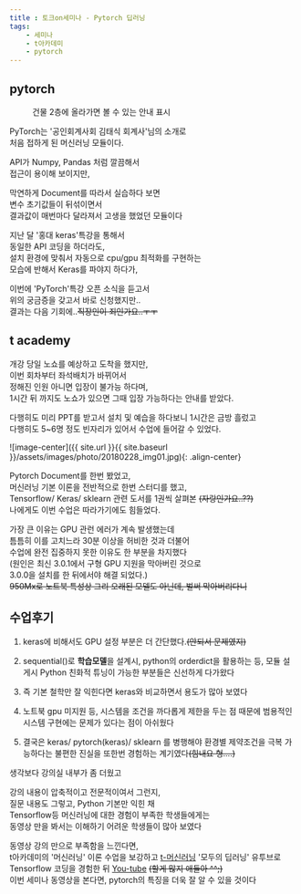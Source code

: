 ```yaml
---
title : 토크on세미나 - Pytorch 딥러닝
tags: 
    - 세미나
    - t아카데미
    - pytorch
---
```


## pytorch

<figure class="align-center">
  <img src="{{ site.url }}{{ site.baseurl }}/assets/images/photo/20180228_img03.jpg" alt="">
  <figcaption>건물 2층에 올라가면 볼 수 있는 안내 표시</figcaption>
</figure> 

PyTorch는 '공인회계사회 김태식 회계사'님의 소개로<br>
처음 접하게 된 머신러닝 모듈이다.<br>

API가 Numpy, Pandas 처럼 깔끔해서 <br>
접근이 용이해 보이지만,<br>

막연하게 Document를 따라서 실습하다 보면 <br>
변수 초기값들이 뒤섞이면서 <br>
결과값이 매번마다 달라져서 고생을 했었던 모듈이다

지난 달 '홍대 keras'특강을 통해서<br> 
동일한 API 코딩을 하더라도,<br>
설치 환경에 맞춰서 자동으로 cpu/gpu 최적화를 구현하는<br>
모습에 반해서 Keras를 파야지 하다가,<br>

이번에 'PyTorch'특강 오픈 소식을 듣고서<br>
위의 궁금증을 갖고서 바로 신청했지만.. <br>
결과는 다음 기회에..<strike>직장인이 죄인가요..ㅜㅜ</strike><br>


## t academy

개강 당일 노쇼를 예상하고 도착을 했지만,<br>
이번 회차부터 좌석배치가 바뀌어서<br>
정해진 인원 아니면 입장이 불가능 하다며,<br>
1시간 뒤 까지도 노쇼가 있으면 그때 입장 가능하다는 안내를 받았다.<br>

다행히도 미리 PPT를 받고서 설치 및 예습을 하다보니 1시간은 금방 흘렀고<br>
다행히도 5~6명 정도 빈자리가 있어서 수업에 들어갈 수 있었다.<br>

![image-center]({{ site.url }}{{ site.baseurl }}/assets/images/photo/20180228_img01.jpg){: .align-center}

Pytorch Document를 한번 봤었고,<br>
머신러닝 기본 이론을 전반적으로 한번 스터디를 했고,<br>
Tensorflow/ Keras/ sklearn 관련 도서를 1권씩 살펴본 <strike>(자랑인가요..??)</strike> <br>
나에게도 이번 수업은 따라가기에도 힘들었다.

가장 큰 이유는 GPU 관런 에러가 계속 발생했는데<br>
틈틈히 이를 고치느라 30분 이상을 허비한 것과 더불어<br>
수업에 완전 집중하지 못한 이유도 한 부분을 차지했다<br>
(원인은 최신 3.0.1에서 구형 GPU 지원을 막아버린 것으로<br>
 3.0.0을 설치를 한 뒤에서야 해결 되었다.)<br> <strike>950Mx로 노트북 특성상 그리 오래된 모델도 아닌데, 벌써 막아버리다니</strike>


## 수업후기 

1. keras에 비해서도 GPU 설정 부분은 더 간단했다.<strike>(안되서 문제였지)</strike>

2. sequential()로 **학습모델**을 설계시, python의 orderdict을 활용하는 등, 모듈 설게시 Python 친화적 튜닝이 가능한 부분들은 신선하게 다가왔다

3. 즉 기본 철학만 잘 익힌다면 keras와 비교하면서 용도가 많아 보였다 

4. 노트북 gpu 미지원 등, 시스템을 조건을 까다롭게 제한을 두는 점 때문에 범용적인 시스템 구현에는 문제가 있다는 점이 아쉬웠다

5. 결국은 keras/ pytorch(keras)/ sklearn 를 병행해야 환경별 제약조건을 극복 가능하다는 불편한 진실을 또한번 경험하는 계기였다<strike>(힘내요 형....)</strike>


생각보다 강의실 내부가 좀 더웠고 <br>

강의 내용이 압축적이고 전문적이여서 그런지, <br>
질문 내용도 그렇고, Python 기본만 익힌 채 <br>
Tensorflow등 머신러닝에 대한 경험이 부족한 학생들에게는 <br> 
동영상 만을 봐서는 이해하기 어려운 학생들이 많아 보였다 

동영상 강의 만으로 부족함을 느낀다면, <br>
t아카데미의 '머신러닝' 이론 수업을 보강하고 [t-머신러닝](https://tacademy.sktechx.com/live/player/onlineLectureDetail.action?seq=103) 
'모두의 딥러닝' 유투브로 Tensorflow 코딩을 경험한 뒤 [You-tube](https://hunkim.github.io/ml/) <strike>(할게 많지 애들아 ^^;)</strike> <br>
이번 세미나 동영상을 본다면, pytorch의 특징을 더욱 잘 알 수 있을 것이다 